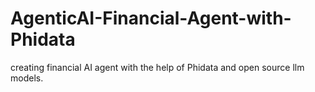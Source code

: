 # AgenticAI-Financial-Agent-with-Phidata
creating financial AI agent with the help of Phidata and open source llm models.
